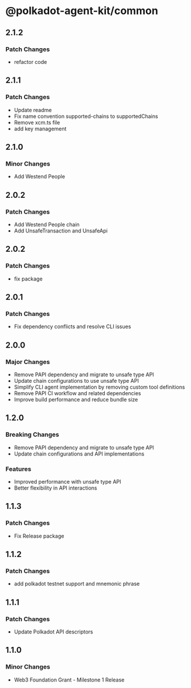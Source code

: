 # @polkadot-agent-kit/common

## 2.1.2

### Patch Changes

- refactor code

## 2.1.1

### Patch Changes

- Update readme
- Fix name convention supported-chains to supportedChains
- Remove xcm.ts file
- add key management

## 2.1.0

### Minor Changes

- Add Westend People

## 2.0.2

### Patch Changes

- Add Westend People chain
- Add UnsafeTransaction and UnsafeApi

## 2.0.2

### Patch Changes

- fix package

## 2.0.1

### Patch Changes

- Fix dependency conflicts and resolve CLI issues

## 2.0.0

### Major Changes

- Remove PAPI dependency and migrate to unsafe type API
- Update chain configurations to use unsafe type API
- Simplify CLI agent implementation by removing custom tool definitions
- Remove PAPI CI workflow and related dependencies
- Improve build performance and reduce bundle size

## 1.2.0

### Breaking Changes

- Remove PAPI dependency and migrate to unsafe type API
- Update chain configurations and API implementations

### Features

- Improved performance with unsafe type API
- Better flexibility in API interactions

## 1.1.3

### Patch Changes

- Fix Release package

## 1.1.2

### Patch Changes

- add polkadot testnet support and mnemonic phrase

## 1.1.1

### Patch Changes

- Update Polkadot API descriptors

## 1.1.0

### Minor Changes

- Web3 Foundation Grant - Milestone 1 Release
